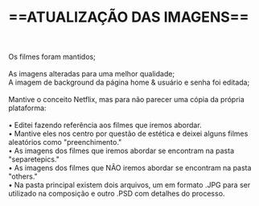 # ==ATUALIZAÇÃO DAS IMAGENS==
<br>
<br>
Os filmes foram mantidos;
<br>
<br>
As imagens alteradas para uma melhor qualidade;
<br>
A imagem de background da página home & usuário e senha foi editada; 
<br>
<br>
Mantive o conceito Netflix, mas para não parecer uma cópia da própria plataforma:
<br>
<br>
• Editei fazendo referência aos filmes que iremos abordar.
<br> 
• Mantive eles nos centro por questão de estética e deixei alguns filmes aleatórios como "preenchimento." 
<br>
• As imagens dos filmes que iremos abordar se encontram na pasta "separetepics."
<br>
• As imagens dos filmes que NÃO iremos abordar se encontram na pasta "others."
<br>
• Na pasta principal existem dois arquivos, um em formato .JPG para ser utilizado na composição e outro .PSD com detalhes do processo.

